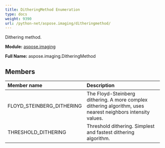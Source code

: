 ```yaml
---
title: DitheringMethod Enumeration
type: docs
weight: 9390
url: /python-net/aspose.imaging/ditheringmethod/
---
```


Dithering method.

**Module:** [aspose.imaging](/imaging/python-net/aspose.imaging/)

**Full Name:** aspose.imaging.DitheringMethod

## **Members**
| **Member name** | **Description** |
| :- | :- |
| FLOYD_STEINBERG_DITHERING | The Floyd-Steinberg dithering. A more complex dithering algorithm, uses nearest neighbors intensity values. |
| THRESHOLD_DITHERING | Threshold dithering. Simplest and fastest dithering algorithm. |
